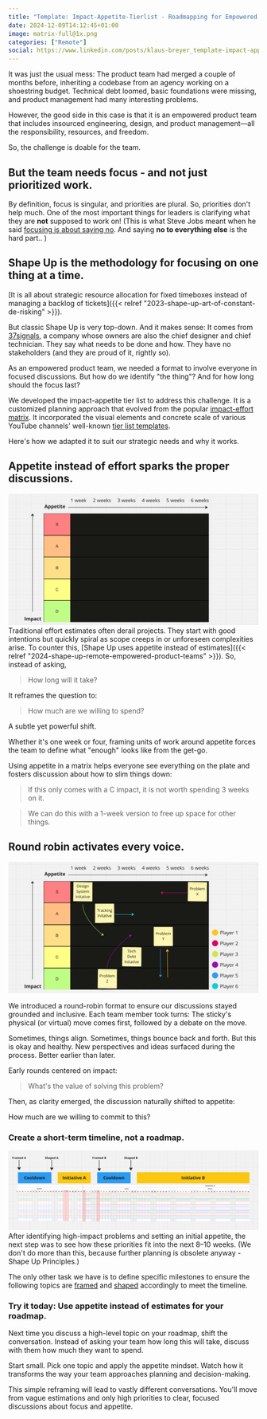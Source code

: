 ```yaml
---
title: "Template: Impact-Appetite-Tierlist - Roadmapping for Empowered Product Teams"
date: 2024-12-09T14:12:45+01:00
image: matrix-full@1x.png
categories: ["Remote"]
social: https://www.linkedin.com/posts/klaus-breyer_template-impact-appetite-tierlist-klaus-activity-7271907996408905728-oixw?
---
```


It was just the usual mess: The product team had merged a couple of months before, inheriting a codebase from an agency working on a shoestring budget. Technical debt loomed, basic foundations were missing, and product management had many interesting problems.

However, the good side in this case is that it is an empowered product team that includes insourced engineering, design, and product management—all the responsibility, resources, and freedom.

So, the challenge is doable for the team.

## But the team needs focus - and not just prioritized work.

By definition, focus is singular, and priorities are plural. So, priorities don't help much. One of the most important things for leaders is clarifying what they are **not** supposed to work on! (This is what Steve Jobs meant when he said [focusing is about saying no](https://www.youtube.com/watch?v=JbEjAFrvJv0). And saying **no to everything else** is the hard part.. )

## Shape Up is the methodology for focusing on one thing at a time.

[It is all about strategic resource allocation for fixed timeboxes instead of managing a backlog of tickets]({{< relref "2023-shape-up-art-of-constant-de-risking" >}}).

But classic Shape Up is very top-down. And it makes sense: It comes from [37signals](https://37signals.com/), a company whose owners are also the chief designer and chief technician. They say what needs to be done and how. They have no stakeholders (and they are proud of it, rightly so).

As an empowered product team, we needed a format to involve everyone in focused discussions. But how do we identify "the thing"? And for how long should the focus last?

We developed the impact-appetite tier list to address this challenge. It is a customized planning approach that evolved from the popular [impact-effort matrix](https://gamestorming.com/impact-effort-matrix-2/). It incorporated the visual elements and concrete scale of various YouTube channels' well-known [tier list templates](https://www.youtube.com/watch?v=riQ8r8en0Rc).

Here's how we adapted it to suit our strategic needs and why it works.

## Appetite instead of effort sparks the proper discussions.

![](matrix-empty@1x.png)
Traditional effort estimates often derail projects. They start with good intentions but quickly spiral as scope creeps in or unforeseen complexities arise. To counter this, [Shape Up uses appetite instead of estimates]({{< relref "2024-shape-up-remote-empowered-product-teams" >}}). So, instead of asking,

> How long will it take?

It reframes the question to:

> How much are we willing to spend?

A subtle yet powerful shift.

Whether it's one week or four, framing units of work around appetite forces the team to define what "enough" looks like from the get-go.

Using appetite in a matrix helps everyone see everything on the plate and fosters discussion about how to slim things down:

> If this only comes with a C impact, it is not worth spending 3 weeks on it.

> We can do this with a 1-week version to free up space for other things.

## Round robin activates every voice.

![](matrix-full@1x.png)

We introduced a round-robin format to ensure our discussions stayed grounded and inclusive. Each team member took turns: The sticky's physical (or virtual) move comes first, followed by a debate on the move.

Sometimes, things align. Sometimes, things bounce back and forth. But this is okay and healthy. New perspectives and ideas surfaced during the process. Better earlier than later.

Early rounds centered on impact:

> What's the value of solving this problem?

Then, as clarity emerged, the discussion naturally shifted to appetite:

How much are we willing to commit to this?

### Create a short-term timeline, not a roadmap.

![](matrix-mapping@1x.png)
After identifying high-impact problems and setting an initial appetite, the next step was to see how these priorities fit into the next 8–10 weeks. (We don't do more than this, because further planning is obsolete anyway - Shape Up Principles.)

The only other task we have is to define specific milestones to ensure the following topics are [framed](https://www.feltpresence.com/framing/) and [shaped](https://basecamp.com/shapeup/1.1-chapter-02) accordingly to meet the timeline.

### Try it today: Use appetite instead of estimates for your roadmap.

Next time you discuss a high-level topic on your roadmap, shift the conversation. Instead of asking your team how long this will take, discuss with them how much they want to spend.

Start small. Pick one topic and apply the appetite mindset. Watch how it transforms the way your team approaches planning and decision-making.

This simple reframing will lead to vastly different conversations. You'll move from vague estimations and only high priorities to clear, focused discussions about focus and appetite.
